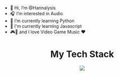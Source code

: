 - 👋 Hi, I’m @Hannalysis
- 🎧 I’m interested in Audio
- 🌱 I’m currently learning Python
- 🌱 I'm currently learning Javascript 
- 🎮🎼 and I love Video Game Music ♥️
<!---
Hannalysis/Hannalysis is a ✨ special ✨ repository because its `README.md` (this file) appears on your GitHub profile.
You can click the Preview link to take a look at your changes.
--->

  <h1 align= "center">My Tech Stack</h1>

<p align="center">
  <a href="https://skillicons.dev">
    <img src="https://skillicons.dev/icons?i=python,js,html,css,vscode&perline=5" />
  </a>
</p>
